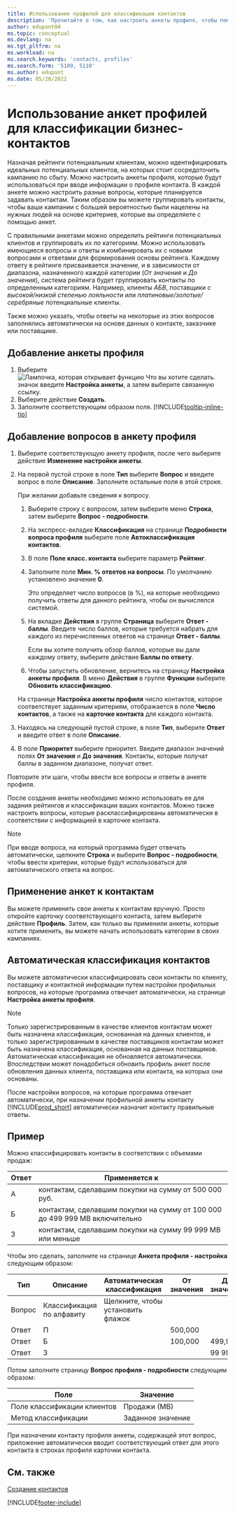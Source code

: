 ```yaml
---
title: Использование профилей для классификации контактов
description: 'Прочитайте о том, как настроить анкеты профиля, чтобы помочь классифицировать профили ваших деловых контактов.'
author: edupont04
ms.topic: conceptual
ms.devlang: na
ms.tgt_pltfrm: na
ms.workload: na
ms.search.keywords: 'contacts, profiles'
ms.search.form: '5109, 5110'
ms.author: edupont
ms.date: 05/20/2022
---
```


# <a name="use-profile-questionnaires-to-classify-business-contacts"></a>Использование анкет профилей для классификации бизнес-контактов

Назначая рейтинги потенциальным клиентам, можно идентифицировать идеальных потенциальных клиентов, на которых стоит сосредоточить кампанию по сбыту. Можно настроить анкеты профиля, которые будут использоваться при вводе информации о профиле контакта. В каждой анкете можно настроить разные вопросы, которые планируется задавать контактам. Таким образом вы можете группировать контакты, чтобы ваши кампании с большей вероятностью были нацелены на нужных людей на основе критериев, которые вы определяете с помощью анкет.  

С правильными анкетами можно определить рейтинги потенциальных клиентов и группировать их по категориям. Можно использовать имеющиеся вопросы и ответы и комбинировать их с новыми вопросами и ответами для формирования основы рейтинга. Каждому ответу в рейтинге присваивается значение, и в зависимости от диапазона, назначенного каждой категории (*От значения* и *До значения*), система рейтинга будет группировать контакты по определенным категориям. Например, клиенты *АБВ*, поставщики *с высокой/низкой степенью лояльности* или *платиновые/золотые/серебряные* потенциальные клиенты.  

Также можно указать, чтобы ответы на некоторые из этих вопросов заполнялись автоматически на основе данных о контакте, заказчике или поставщике.  

## <a name="to-add-a-profile-questionnaire"></a>Добавление анкеты профиля

1. Выберите ![Лампочка, которая открывает функцию Что вы хотите сделать.](media/ui-search/search_small.png "Что вы хотите сделать") значок введите **Настройка анкеты**, а затем выберите связанную ссылку.  
2. Выберите действие **Создать**.  
3. Заполните соответствующим образом поля. [!INCLUDE[tooltip-inline-tip](includes/tooltip-inline-tip_md.md)]  

## <a name="to-add-questions-to-a-profile-questionnaire"></a>Добавление вопросов в анкету профиля

1. Выберите соответствующую анкету профиля, после чего выберите действие **Изменение настройки анкеты**.  
2. На первой пустой строке в поле **Тип** выберите **Вопрос** и введите вопрос в поле **Описание**. Заполните остальные поля в этой строке.  

    При желании добавьте сведения к вопросу.

    1. Выберите строку с вопросом, затем выберите меню **Строка**, затем выберите **Вопрос - подробности**.  

    2. На экспресс-вкладке **Классификация** на странице **Подробности вопроса профиля** выберите поле **Автоклассификация контактов**.  

    3. В поле **Поле класс. контакта** выберите параметр **Рейтинг**.  

    4. Заполните поле **Мин. % ответов на вопросы**. По умолчанию установлено значение **0**.  

        Это определяет число вопросов (в %), на которые необходимо получить ответы для данного рейтинга, чтобы он вычислялся системой.

    5. На вкладке **Действия** в группе **Страница** выберите **Ответ - баллы**. Введите число баллов, которые требуется набрать для каждого из перечисленных ответов на странице **Ответ - баллы**.

        Если вы хотите получить обзор баллов, которые вы дали каждому ответу, выберите действие **Баллы по ответу**.

    6. Чтобы запустить обновление, вернитесь на страницу **Настройка анкеты профиля**. В меню **Действия** в группе **Функции** выберите **Обновить классификацию**.

    На странице **Настройка анкеты профиля** число контактов, которое соответствует заданным критериям, отображается в поле **Число контактов**, а также на **карточке контакта** для каждого контакта.

3. Находясь на следующей пустой строке, в поле **Тип**, выберите **Ответ** и введите ответ в поле **Описание**.  
4. В поле **Приоритет** выберите приоритет. Введите диапазон значений полях **От значения** и **До значения**. Контакты, которые получат баллы в заданном диапазоне, получат ответ.  

Повторите эти шаги, чтобы ввести все вопросы и ответы в анкете профиля.

После создания анкеты необходимо можно использовать ее для задания рейтингов и классификации ваших контактов. Можно также настроить вопросы, которые расклассифицированы автоматически в соответствии с информацией в карточке контакта.  

> [!NOTE]
> При вводе вопроса, на который программа будет отвечать автоматически, щелкните **Строка** и выберите **Вопрос - подробности**, чтобы ввести критерии, которые будут использоваться для автоматического ответа на вопрос.

## <a name="apply-questionnaires-to-contacts"></a>Применение анкет к контактам

Вы можете применить свои анкеты к контактам вручную. Просто откройте карточку соответствующего контакта, затем выберите действие **Профиль**. Затем, как только вы применили анкеты, которые хотите применить, вы можете начать использовать категории в своих кампаниях.  

## <a name="the-automatic-classification-of-contacts"></a>Автоматическая классификация контактов

Вы можете автоматически классифицировать свои контакты по клиенту, поставщику и контактной информации путем настройки профильных вопросов, на которые программа отвечает автоматически, на странице **Настройка анкеты профиля**.  

> [!NOTE]
> Только зарегистрированным в качестве клиентов контактам может быть назначена классификация, основанная на данных клиентов, и только зарегистрированным в качестве поставщиков контактам может быть назначена классификация, основанная на данных поставщиков. Автоматическая классификация не обновляется автоматически. Впоследствии может понадобиться обновить профиль анкет после обновления данных клиента, поставщика или контакта, на которых они основаны.  

После настройки вопросов, на которые программа отвечает автоматически, при назначении профильной анкеты контакту [!INCLUDE[prod_short](includes/prod_short.md)] автоматически назначит контакту правильные ответы.  

## <a name="example"></a>Пример

Можно классифицировать контакты в соответствии с объемами продаж:

|Ответ|Применяется к|
|--- |--- |
|А|контактам, сделавшим покупки на сумму от 500 000 руб.|
|Б|контактам, сделавшим покупки на сумму от 100 000 до 499 999 МВ включительно|
|З|контактам, сделавшим покупки на сумму 99 999 МВ или меньше|

Чтобы это сделать, заполните на странице **Анкета профиля - настройка** следующим образом:

| Тип     | Описание        | Автоматическая классификация     | От значения | До значения |
|----------|--------------------|------------------------------|------------|----------|
| Вопрос | Классификация по алфавиту | Щелкните, чтобы установить флажок |            |          |
| Ответ   | П                  |                              | 500,000    |          |
| Ответ   | Б                  |                              | 100,000    | 499,999  |
| Ответ   | З                  |                              |            | 99 999   |

Потом заполните страницу **Вопрос профиля - подробности** следующим образом:

| Поле                         | Значение         |
|-------------------------------|---------------|
| Поле классификации клиентов | Продажи (МВ)   |
| Метод классификации         | Заданное значение |

При назначении контакту профиля анкеты, содержащей этот вопрос, приложение автоматически вводит соответствующий ответ для этого контакта в строках профиля карточки контакта.

## <a name="see-also"></a>См. также

[Создание контактов](marketing-create-contact-companies.md)  


[!INCLUDE[footer-include](includes/footer-banner.md)]
